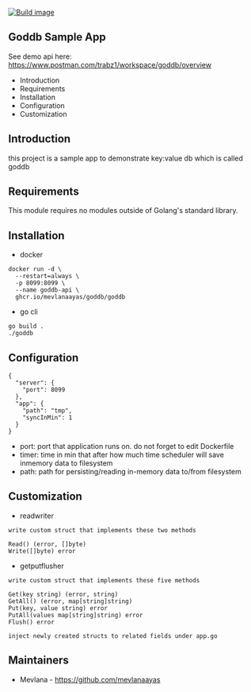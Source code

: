 [![Build image](https://github.com/mevlanaayas/goddb/actions/workflows/ci.yml/badge.svg?branch=master)](https://github.com/mevlanaayas/goddb/actions/workflows/ci.yml)

Goddb Sample App
---------------------
See demo api here: https://www.postman.com/trabz1/workspace/goddb/overview

* Introduction
* Requirements
* Installation
* Configuration
* Customization


Introduction
------------
this project is a sample app to demonstrate key:value db which is called goddb


Requirements
------------

This module requires no modules outside of Golang's standard library.


Installation
------------

* docker

``` 
docker run -d \
  --restart=always \
  -p 8099:8099 \
  --name goddb-api \
  ghcr.io/mevlanaayas/goddb/goddb
```
* go cli

``` 
go build .
./goddb
```


Configuration
-------------

``` 
{
  "server": {
    "port": 8099
  },
  "app": {
    "path": "tmp",
    "syncInMin": 1
  }
}
```
* port: port that application runs on. do not forget to edit Dockerfile
* timer: time in min that after how much time scheduler will save inmemory data to filesystem 
* path: path for persisting/reading in-memory data to/from filesystem


Customization
-------------

* readwriter

``` 
write custom struct that implements these two methods

Read() (error, []byte)
Write([]byte) error
```
* getputflusher

``` 
write custom struct that implements these five methods

Get(key string) (error, string)
GetAll() (error, map[string]string)
Put(key, value string) error
PutAll(values map[string]string) error
Flush() error
```
```
inject newly created structs to related fields under app.go
```

Maintainers
-----------

* Mevlana - https://github.com/mevlanaayas
